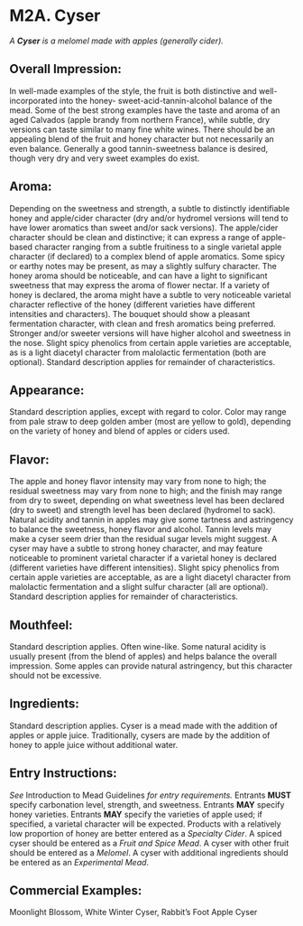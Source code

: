 # M2A. Cyser

_A **Cyser** is a melomel made with apples (generally cider)._

## Overall Impression: 

In well-made examples of the style, the fruit is both distinctive and well-incorporated into the honey- sweet-acid-tannin-alcohol balance of the mead. Some of the best strong examples have the taste and aroma of an aged Calvados (apple brandy from northern France), while subtle, dry versions can taste similar to many fine white wines. There should be an appealing blend of the fruit and honey character but not necessarily an even balance. Generally a good tannin-sweetness balance is desired, though very dry and very sweet examples do exist.

## Aroma: 

Depending on the sweetness and strength, a subtle to distinctly identifiable honey and apple/cider character (dry and/or hydromel versions will tend to have lower aromatics than sweet and/or sack versions). The apple/cider character should be clean and distinctive; it can express a range of apple-based character ranging from a subtle fruitiness to a single varietal apple character (if declared) to a complex blend of apple aromatics. Some spicy or earthy notes may be present, as may a slightly sulfury character. The honey aroma should be noticeable, and can have a light to significant sweetness that may express the aroma of flower nectar. If a variety of honey is declared, the aroma might have a subtle to very noticeable varietal character reflective of the honey (different varieties have different intensities and characters). The bouquet should show a pleasant fermentation character, with clean and fresh aromatics being preferred. Stronger and/or sweeter versions will have higher alcohol and sweetness in the nose. Slight spicy phenolics from certain apple varieties are acceptable, as is a light diacetyl character from malolactic fermentation (both are optional). Standard description applies for remainder of characteristics.

## Appearance: 

Standard description applies, except with regard to color. Color may range from pale straw to deep golden amber (most are yellow to gold), depending on the variety of honey and blend of apples or ciders used.

## Flavor: 

The apple and honey flavor intensity may vary from none to high; the residual sweetness may vary from none to high; and the finish may range from dry to sweet, depending on what sweetness level has been declared (dry to sweet) and strength level has been declared (hydromel to sack). Natural acidity and tannin in apples may give some tartness and astringency to balance the sweetness, honey flavor and alcohol. Tannin levels may make a cyser seem drier than the residual sugar levels might suggest. A cyser may have a subtle to strong honey character, and may feature noticeable to prominent varietal character if a varietal honey is declared (different varieties have different intensities). Slight spicy phenolics from certain apple varieties are acceptable, as are a light diacetyl character from malolactic fermentation and a slight sulfur character (all are optional). Standard description applies for remainder of characteristics.

## Mouthfeel: 

Standard description applies. Often wine-like. Some natural acidity is usually present (from the blend of apples) and helps balance the overall impression. Some apples can provide natural astringency, but this character should not be excessive.

## Ingredients: 

Standard description applies. Cyser is a mead made with the addition of apples or apple juice. Traditionally, cysers are made by the addition of honey to apple juice without additional water.

## Entry Instructions: 

_See_ Introduction to Mead Guidelines _for entry requirements._ Entrants **MUST** specify carbonation level, strength, and sweetness. Entrants **MAY** specify honey varieties. Entrants **MAY** specify the varieties of apple used; if specified, a varietal character will be expected. Products with a relatively low proportion of honey are better entered as a _Specialty Cider_. A spiced cyser should be entered as a _Fruit and Spice Mead_. A cyser with other fruit should be entered as a _Melomel_. A cyser with additional ingredients should be entered as an _Experimental Mead_.

## Commercial Examples: 

Moonlight Blossom, White Winter Cyser, Rabbit’s Foot Apple Cyser